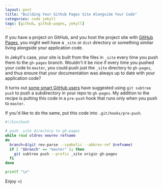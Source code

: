 ```yaml
---
layout: post
title: "Building Your Github Pages Site Alongside Your Code"
categories: code jekyll
tags: [github, github-pages, jekyll]
---
```


If you have a project on GitHub, and you host the project site with [GitHub Pages](https://pages.github.com/), you might well have a `_site` or `dist` directory or something similar living alongside your application code.

In Jekyll's case, your site is built from the files in `_site` every time you push them to the `gh-pages` branch. Wouldn't it be nice if every time you pushed your code to `master`, you could push just the `_site` directory to `gh-pages`, and thus ensure that your documentation was always up to date with your application code?

It turns out [some smart GitHub users](https://gist.github.com/cobyism/4730490) have suggested using `git subtree push` to push a subdirectory in your repo to `gh-pages`. My addition to the recipe is putting this code in a `pre-push` hook that runs only when you push to `master`.

If you'd like to do the same, put this code into `.git/hooks/pre-push`.

~~~sh
#!/bin/bash

# push _site directory to gh-pages
while read oldrev newrev refname
do
  branch=$(git rev-parse --symbolic --abbrev-ref $refname)
  if [ "$branch" == "master" ]; then
    git subtree push --prefix _site origin gh-pages
  fi
done

printf "\n"
~~~

Enjoy =)
